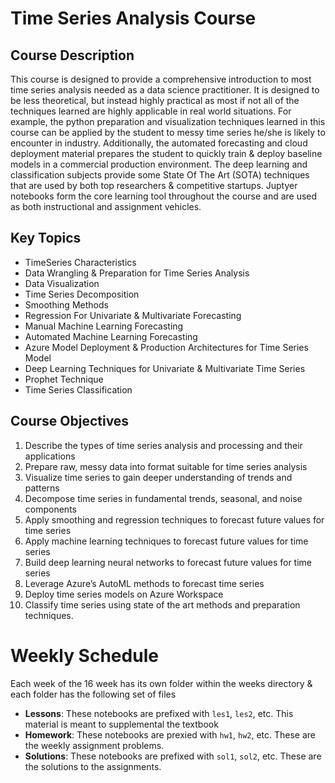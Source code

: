 # Time Series Analysis Course

## Course Description

This course is designed to provide a comprehensive introduction to most time series analysis needed as a data science practitioner.  It is designed to be less theoretical, but instead highly practical as most if not all of the techniques learned are highly applicable in real world situations.  For example, the python preparation and visualization techniques learned in this course can be applied by the student to messy time series he/she is likely to encounter in industry.  Additionally, the automated forecasting and cloud deployment material prepares the student to quickly train & deploy baseline models in a commercial production environment.  The deep learning and classification subjects provide some State Of The Art (SOTA) techniques that are used by both top researchers & competitive startups.  Juptyer notebooks form the core learning tool throughout the course and are used as both instructional and assignment vehicles.  

## Key Topics

* TimeSeries Characteristics
* Data Wrangling & Preparation for Time Series Analysis
* Data Visualization
* Time Series Decomposition
* Smoothing Methods
* Regression For Univariate & Multivariate Forecasting
* Manual Machine Learning Forecasting 
* Automated Machine Learning Forecasting
* Azure Model Deployment & Production Architectures for Time Series Model
* Deep Learning Techniques for Univariate & Multivariate Time Series 
* Prophet Technique
* Time Series Classification


## Course Objectives

1. Describe the types of time series analysis and processing and their applications
2. Prepare raw, messy data into format suitable for time series analysis
3. Visualize time series to gain deeper understanding of trends and patterns
4. Decompose time series in fundamental trends, seasonal, and noise components
5. Apply smoothing and regression techniques to forecast future values for time series
6. Apply machine learning techniques to forecast future values for time series
7. Build deep learning neural networks to forecast future values for time series
8. Leverage Azure’s AutoML methods to forecast time series
9. Deploy time series models on Azure Workspace
10. Classify time series using state of the art methods and preparation techniques.

# Weekly Schedule

Each week of the 16 week has its own folder within the weeks directory & each folder has the following set of files

* **Lessons**: These notebooks are prefixed with `les1`, `les2`, etc. This material is meant to supplemental the textbook
* **Homework**: These notebooks are prexied with `hw1`, `hw2`, etc.  These are the weekly assignment problems.
* **Solutions**: These notebooks are prefixed with `sol1`, `sol2`, etc.  These are the solutions to the assignments.
